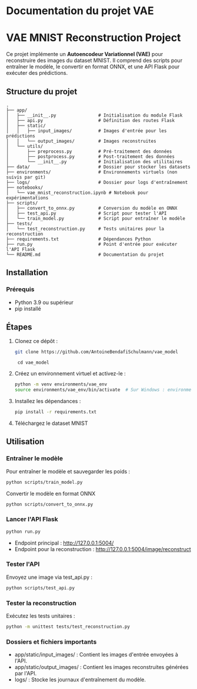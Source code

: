 # Documentation du projet VAE

# VAE MNIST Reconstruction Project

Ce projet implémente un **Autoencodeur Variationnel (VAE)** pour reconstruire des images du dataset MNIST. Il comprend des scripts pour entraîner le modèle, le convertir en format ONNX, et une API Flask pour exécuter des prédictions.

## Structure du projet

```plaintext
.
├── app/
│   ├── __init__.py                # Initialisation du module Flask
│   ├── api.py                     # Définition des routes Flask
│   ├── static/
│   │   ├── input_images/          # Images d'entrée pour les prédictions
│   │   └── output_images/         # Images reconstruites
│   └── utils/
│       ├── preprocess.py          # Pré-traitement des données
│       ├── postprocess.py         # Post-traitement des données
│       └── __init__.py            # Initialisation des utilitaires
├── data/                          # Dossier pour stocker les datasets
├── environments/                  # Environnements virtuels (non suivis par git)
├── logs/                          # Dossier pour logs d'entraînement
├── notebooks/
│   └── vae_mnist_reconstruction.ipynb # Notebook pour expérimentations
├── scripts/
│   ├── convert_to_onnx.py         # Conversion du modèle en ONNX
│   ├── test_api.py                # Script pour tester l'API
│   └── train_model.py             # Script pour entraîner le modèle
├── tests/
│   └── test_reconstruction.py     # Tests unitaires pour la reconstruction
├── requirements.txt               # Dépendances Python
├── run.py                         # Point d'entrée pour exécuter l'API Flask
└── README.md                      # Documentation du projet
```

## Installation
### Prérequis
- Python 3.9 ou supérieur
- pip installé

## Étapes

1. Clonez ce dépôt :
    ```bash
    git clone https://github.com/AntoineBendafiSchulmann/vae_model
    ```
    ```
     cd vae_model

    ```
2. Créez un environnement virtuel et activez-le :
    ```bash
    python -m venv environments/vae_env
    source environments/vae_env/bin/activate  # Sur Windows : environments\vae_env\Scripts\activate
    ```

3. Installez les dépendances :
    ```bash
    pip install -r requirements.txt
    ```

4. Téléchargez le dataset MNIST

## Utilisation
### Entraîner le modèle

Pour entraîner le modèle et sauvegarder les poids :

```bash
python scripts/train_model.py
```

Convertir le modèle en format ONNX
```bash
python scripts/convert_to_onnx.py
```

### Lancer l'API Flask
```bash
python run.py
```
- Endpoint principal : http://127.0.0.1:5004/
- Endpoint pour la reconstruction : http://127.0.0.1:5004/image/reconstruct

### Tester l'API
Envoyez une image via test_api.py :

```bash
python scripts/test_api.py
```

### Tester la reconstruction
Exécutez les tests unitaires :

```bash
python -m unittest tests/test_reconstruction.py
```

### Dossiers et fichiers importants
- app/static/input_images/ : Contient les images d'entrée envoyées à l'API.
- app/static/output_images/ : Contient les images reconstruites générées par l'API.
- logs/ : Stocke les journaux d'entraînement du modèle.
